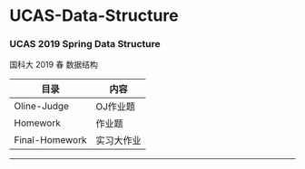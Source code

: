 # UCAS-Data-Structure
### UCAS 2019 Spring Data Structure

国科大 2019 春 数据结构

目录|内容   
-|-
Oline-Judge|OJ作业题  
Homework|作业题    
Final-Homework|实习大作业

---